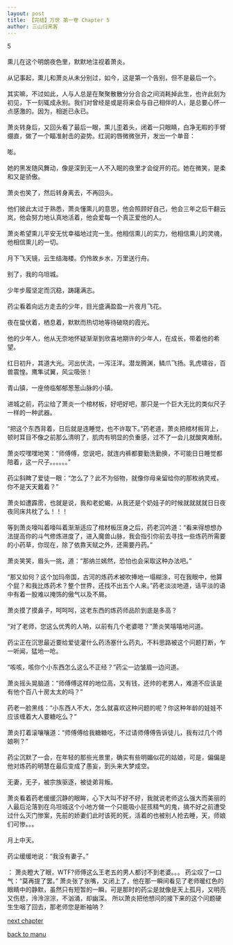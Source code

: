 ```yaml
---
layout: post
title: 【完结】万世 第一卷 Chapter 5
author: 三山归来客
---
```




5<br><br> 熏儿在这个明朗夜色里，默默地注视着萧炎。<br><br> 从记事起，熏儿和萧炎从未分别过，如今，这是第一个告别，但不是最后一个。<br><br> 其实嘛，不过如此，人与人总是在聚聚散散分分合合之间消耗掉此生，也许此刻为初见，下一刻辄成永别。我们对曾经是或是将来会与自己相伴的人，是总要心怀一点感激的。因为，相逝已永已。<br><br> 萧炎转身后，又回头看了最后一眼，熏儿歪着头，闭着一只眼睛，白净无暇的手臂绷直，做了一个瞄准射击的姿势。红润的唇微微张开，发出一个单音：<br><br> 嘭。<br><br> 她的黑发随风舞动，像是深到无一人不入眠的夜里才会绽开的花。她在微笑，是柔和又是骄傲。<br><br> 萧炎也笑了，然后转身离去，不再回头。<br><br> 他们彼此太过于熟悉，萧炎懂熏儿的意思，他会照顾好自己，他会三年之后干翻云岚，他会努力地认真地活着，他会爱每一个真正爱他的人。<br><br> 萧炎希望熏儿平安无忧幸福地过完一生。他相信熏儿的实力，他相信熏儿的灵魂，他相信熏儿的一切。<br><br> 月下飞天镜，云生结海楼。仍怜故乡水，万里送行舟。<br><br> 别了，我的乌坦城。<br><br> 少年步履坚定而沉稳，踌躇满志。<br><br> 药尘看着向远方走去的少年，目光盛满盈盈一片夜月飞花。<br><br> 夜在蛰伏着，栖息着，默默而热切地等待破晓的霞光。<br><br> 他的少年人，他从无奈地怀疑渐渐到欣喜地期许的少年人，在成长，带着他的希望。<br><br> 红日初升，其道大光。河出伏流，一泻汪洋。潜龙腾渊，鳞爪飞扬。乳虎啸谷，百兽震惶。鹰隼试翼，风尘吸张！<br><br> 青山镇，一座倚临郁郁葱葱山脉的小镇。<br><br> 进城之前，药尘给了萧炎一个棺材板，好吧好吧，那只是一个巨大无比的类似尺子一样的一种武器。<br><br> “把这个东西背着，日后就是连睡觉，也不许取下。”药老道，萧炎把棺材板背上，顿时耳目不像之前那么清明了，肌肉有明显的负重感，过不了一会儿就酸爽难耐。<br><br> 萧炎哎嘿嘿地笑：“师傅傅，您说吧，就连内裤都要勤洗勤换，不可能日日睡觉都陪着，这一尺子。。。。。。”<br><br> 药尘斜睥了爱徒一眼：“怎么了？此不为俗物，就像你母亲留给你的那枚纳灵戒，你不是天天戴着？”<br><br> 萧炎如遭霹雳，也就是说，我和老蛇蝎，从我还是个奶娃子的时候就就就就日日夜夜同床共枕了么！！！<br><br> 等到萧炎嚎叫着嚎叫着渐渐适应了棺材板压身之后，药老沉吟道：“看来得想想办法提高你的斗气修炼进度了，进入魔兽山脉，我会指引你前去寻找一些炼药所需要的小药草，你现在，除了依靠天赋之外，还需要丹药。”<br><br> 萧炎笑笑，眉头一挑，道：“那纳兰嫣然，恐怕也会采取这种办法吧。”<br><br> “那又如何？这个加玛帝国，古河的炼药术被吹捧地一塌糊涂，可在我眼中，他算个屁？和我比炼药术？整个世界，还找不出五个人来。”药老淡淡地道，话平淡的语中有着一股难以掩饰的傲气以及不屑。<br><br> 萧炎摸了摸鼻子，呵呵呵，这老东西的炼药师品阶到底是多高？<br><br> “对了老师，您这么优秀的人呐，以前有几个老婆嗯？”萧炎笑嘻嘻地问道。<br><br> 药尘正在沉思最近要给爱徒灌什么药汤塞什么药丸，不料思路被这个问题打断，乍一听闻，猛地一呛。<br><br> “咳咳，咳你个小东西怎么这么不正经？”药尘一边皱眉一边问道。<br><br> 萧炎摇头晃脑道：“师傅傅这样的地位高，又有钱，还帅的老男人，难道不应该是有他个百八十房太太的吗？”<br><br> 药老一脸黑线：“小东西人不大，怎么就喜欢这种问题的呢？你这种年龄的娃娃不应该缠着大人要糖吃么？”<br><br> 萧炎打着滚嚷嚷道：“师傅傅给我糖糖吃，不过请师傅傅告诉徒儿，我有过几个师娘咧？”<br><br> 药尘沉默了一会，在年轻的那些光景里，确实有些明媚似花的姑娘，可是，偏偏是他对炼药的明慧在最后变成了愚妄，到头来大梦成空。<br><br> 无妻，无子，被宗族驱逐，被徒弟背叛。<br><br> 萧炎看着药老缓缓沉静的眼眸，心下大叫不好不好，我就说老师这么强大而美丽的人最后沦落到在乌坦城这个小地方做一个只能吸小屁孩精气的鬼，搞不好之前遭受过什么灭门惨案，先前的娇妻们此时该死的死，活着的也被别人抢去睡，天，师娘们可惨。。。<br><br> 月上中天。<br><br> 药尘缓缓地说：“我没有妻子。”<br><br>： 萧炎瞪大了眼，WTF?师傅这么王老五的男人都讨不到老婆。。。 药尘叹了一口气：“莫再提了罢。” 萧炎张了张嘴，又闭上了，他在那一瞬间看见了老师暖红色的眼睛中的静默，虽然只有短暂的一瞬，可是那时的药尘是就像是天上孤月，又明亮又伤悲，泠泠淙淙，不汹涌，却幽深。 所以萧炎把他想问的接下来的这个问题硬生生咽了回去，那老师您是断袖呐？

[next chapter](https://allforyanchen.github.io/2020/07/19/post-44-chapter-6.html)

[back to manu](https://allforyanchen.github.io/2020/07/19/post-44.html)
